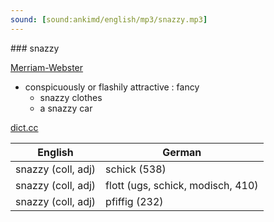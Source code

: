 ```yaml
---
sound: [sound:ankimd/english/mp3/snazzy.mp3]
---
```


\### snazzy

[Merriam-Webster](https://www.merriam-webster.com/dictionary/snazzy)

- conspicuously or flashily attractive : fancy
    - snazzy clothes
    - a snazzy car

[dict.cc](https://www.dict.cc/snazzy)

| English        | German       |
| -------------- | ------------ |
| snazzy (coll, adj) | schick (538) |
| snazzy (coll, adj) | flott (ugs, schick, modisch, 410) |
| snazzy (coll, adj) | pfiffig (232) |
